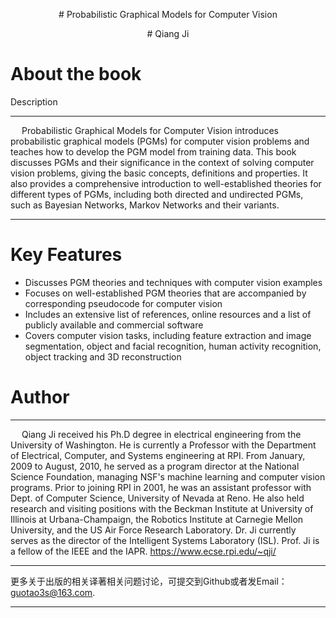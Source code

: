 <p align="center"> # Probabilistic Graphical Models for Computer Vision<p align="center"> 

<p align="center"> # Qiang Ji<p align="center"> 

# About the book

Description

-------------------------------------------------------------------------------------------------

&emsp;  Probabilistic Graphical Models for Computer Vision  introduces probabilistic graphical 
models (PGMs) for computer vision problems and teaches how to develop the PGM model from
training data. This book discusses PGMs and their significance in the context of solving
computer vision problems, giving the basic concepts, definitions and properties. It also
provides a comprehensive introduction to well-established theories for different types of 
PGMs, including both directed and undirected PGMs, such as Bayesian Networks, Markov 
Networks and their variants.

---------------------------------------------------------------------------------------------

# Key Features

 * Discusses PGM theories and techniques with computer vision examples
 * Focuses on well-established PGM theories that are accompanied by corresponding pseudocode for computer vision
 * Includes an extensive list of references, online resources and a list of publicly available and commercial software
 * Covers computer vision tasks, including feature extraction and image segmentation, object and facial recognition, human activity recognition, object tracking and 3D reconstruction

# Author

----------------------------------------------------------------------------------------------------------

 &emsp; Qiang Ji received his Ph.D degree in electrical engineering from the University of Washington.
 He is currently a Professor with the Department of Electrical, Computer, and Systems engineering at
 RPI. From January, 2009 to August, 2010, he served as a program director at the National Science 
 Foundation, managing NSF's machine learning and computer vision programs. Prior to joining RPI 
 in 2001, he was an assistant professor with Dept. of Computer Science, University of Nevada at
 Reno. He also held research and visiting positions with the Beckman Institute at University of 
 Illinois at Urbana-Champaign, the Robotics Institute at Carnegie Mellon University, and the US
 Air Force Research Laboratory. Dr. Ji currently serves as the director of the Intelligent Systems
 Laboratory (ISL). Prof. Ji is a fellow of the IEEE and the IAPR. https://www.ecse.rpi.edu/~qji/
                                                           
 ----------------------------------------------------------------------------------------------
 
 更多关于出版的相关译著相关问题讨论，可提交到Github或者发Email：guotao3s@163.com.
 
 ---------------------------------------------------------------------------------------------
